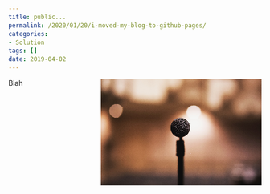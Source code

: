 ```yaml
---
title: public...
permalink: /2020/01/20/i-moved-my-blog-to-github-pages/
categories:
- Solution
tags: []
date: 2019-04-02
---
```

<img style="float:right;padding-left:20px;" title="From pexels.com" src="/assets/posts/2020/1/i-moved-my-blog-to-github-pages/mic.png" />

Blah